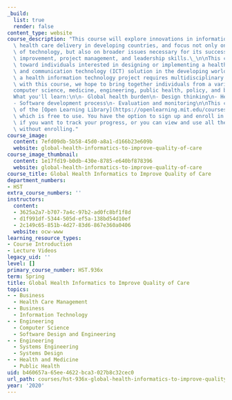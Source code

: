 ```yaml
---
_build:
  list: true
  render: false
content_type: website
course_description: "This course will explore innovations in information systems for\
  \ health care delivery in developing countries, and focus not only on the importance\
  \ of technology, but also on broader issues necessary for its success, such as quality\
  \ improvement, project management, and leadership skills.\_\n\nThis course is targeted\
  \ toward individuals interested in designing or implementing a health information\
  \ and communication technology (ICT) solution in the developing world. Implementing\
  \ a health information technology project requires multidisciplinary teams. Thus,\
  \ with this course, we hope to bring together individuals from a variety of disciplines\u2014\
  computer science, medicine, engineering, public health, policy, and business.\n\n\
  What you'll learn:\n\n- Global health burden\n- Design thinking\n- Health informatics\n\
  - Software development process\n- Evaluation and monitoring\n\nThis course is part\
  \ of the [Open Learning Library](https://openlearning.mit.edu/courses-programs/open-learning-library),\
  \ which is free to use. You have the option to sign up and enroll in the course\
  \ if you want to track your progress, or you can view and use all the materials\
  \ without enrolling."
course_image:
  content: 7efd09db-5b58-45d0-a8a1-d166b23e609b
  website: global-health-informatics-to-improve-quality-of-care
course_image_thumbnail:
  content: 1e17fd19-b0db-430e-8785-e640bf878396
  website: global-health-informatics-to-improve-quality-of-care
course_title: Global Health Informatics to Improve Quality of Care
department_numbers:
- HST
extra_course_numbers: ''
instructors:
  content:
  - 3625a2a7-b707-7a4c-97b2-ad0fc8bf1f8d
  - d1f991df-5344-505d-ef5a-138bd54d10ef
  - 2c149c65-851b-4d27-83d6-867e360a0406
  website: ocw-www
learning_resource_types:
- Course Introduction
- Lecture Videos
legacy_uid: ''
level: []
primary_course_number: HST.936x
term: Spring
title: Global Health Informatics to Improve Quality of Care
topics:
- - Business
  - Health Care Management
- - Business
  - Information Technology
- - Engineering
  - Computer Science
  - Software Design and Engineering
- - Engineering
  - Systems Engineering
  - Systems Design
- - Health and Medicine
  - Public Health
uid: b460657a-65ee-4622-bca3-027b8c32cec0
url_path: courses/hst-936x-global-health-informatics-to-improve-quality-of-care-spring-2020
year: '2020'
---
```

